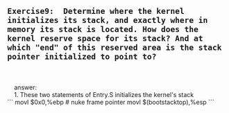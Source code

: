 ##  `Exercise9:  Determine where the kernel initializes its stack, and exactly where in memory its stack is located. How does the kernel reserve space for its stack? And at which "end" of this reserved area is the stack pointer initialized to point to?`  
<br>
<br>
&nbsp;&nbsp;&nbsp;&nbsp;answer:<br>
&nbsp;&nbsp;&nbsp;&nbsp;1. These two statements of Entry.S initializes the kernel's stack<br>
``` 
    movl    $0x0,%ebp            # nuke frame pointer
    movl    $(bootstacktop),%esp
```
   
